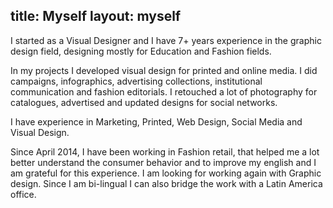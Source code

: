 title: Myself
layout: myself
---
I started as a Visual Designer and I have 7+ years experience in the graphic design field, designing mostly for Education and Fashion fields. 

In my projects I developed visual design for printed and online media. I did campaigns, infographics, advertising collections, institutional communication and fashion editorials. I retouched a lot of photography for catalogues, advertised and updated designs for social networks. 

I have experience in Marketing, Printed, Web Design, Social Media and Visual Design. 

Since April 2014, I have been working in Fashion retail, that helped me a lot better understand the consumer behavior and to improve my english and I am grateful for this experience. I am looking for working again with Graphic design. Since I am bi-lingual I can also bridge the work with a Latin America office.